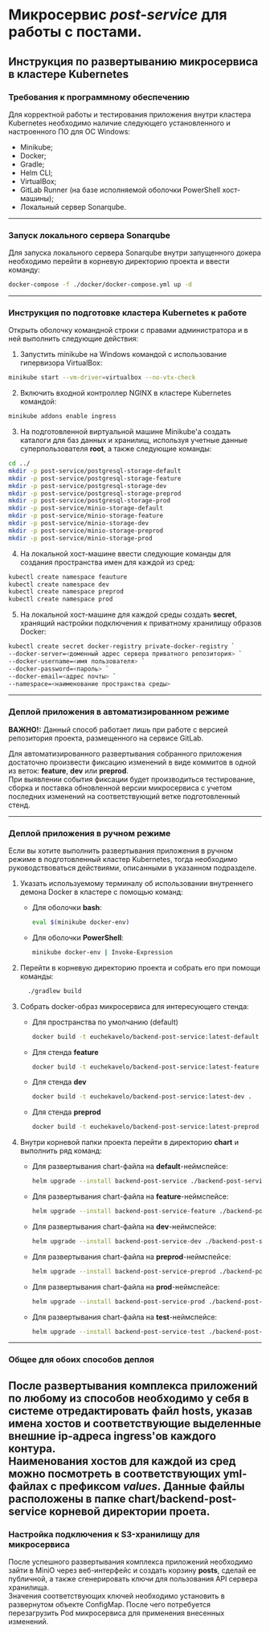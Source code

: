 # Микросервис ***post-service*** для работы с постами.

## Инструкция по развертыванию микросервиса в кластере Kubernetes

### Требования к программному обеспечению
Для корректной работы и тестирования приложения внутри кластера Kubernetes необходимо наличие следующего установленного
и настроенного ПО
для ОС Windows:
* Minikube;
* Docker;
* Gradle;
* Helm CLI;
* VirtualBox;
* GitLab Runner (на базе исполняемой оболочки PowerShell хост-машины);
* Локальный сервер Sonarqube.

---
### Запуск локального сервера Sonarqube
Для запуска локального сервера Sonarqube внутри запущенного докера необходимо перейти в корневую директорию проекта и
ввести команду:
```bash
docker-compose -f ./docker/docker-compose.yml up -d
```

---


### Инструкция по подготовке кластера Kubernetes к работе
Открыть оболочку командной строки с правами администратора и в ней выполнить следующие действия:
1.  Запустить minikube на Windows командой с использование гипервизора VirtualBox:
```bash
minikube start --vm-driver=virtualbox --no-vtx-check
```

2. Включить входной контроллер NGINX в кластере Kubernetes командой:
```bash
minikube addons enable ingress
```

3. На подготовленной виртуальной машине Minikube'а создать каталоги для баз данных и хранилищ, используя учетные данные
   суперпользователя **root**, а также следующие команды:
```bash
cd ../
mkdir -p post-service/postgresql-storage-default
mkdir -p post-service/postgresql-storage-feature
mkdir -p post-service/postgresql-storage-dev
mkdir -p post-service/postgresql-storage-preprod
mkdir -p post-service/postgresql-storage-prod
mkdir -p post-service/minio-storage-default
mkdir -p post-service/minio-storage-feature
mkdir -p post-service/minio-storage-dev
mkdir -p post-service/minio-storage-preprod
mkdir -p post-service/minio-storage-prod
```

4. На локальной хост-машине ввести следующие команды для создания пространства имен для каждой из сред:
```bash
kubectl create namespace feauture
kubectl create namespace dev
kubectl create namespace preprod
kubectl create namespace prod
```

5. На локальной хост-машине для каждой среды создать **secret**, хранящий настройки подключения к приватному хранилищу
   образов Docker:
```bash
kubectl create secret docker-registry private-docker-registry `
--docker-server=<доменный адрес сервера приватного репозитория> `
--docker-username=<имя пользователя> `
--docker-password=<пароль> `
--docker-email=<адрес почты> `
--namespace=<наименование пространства среды>
```

---


### Деплой приложения в автоматизированном режиме
**ВАЖНО!:** Данный способ работает лишь при работе с версией репозитория проекта, размещенного на сервисе GitLab.<br>

Для автоматизированного развертывания собранного приложения достаточно произвести фиксацию изменений в виде коммитов в одной
из веток: **feature**, **dev** или **preprod**.<br>
При выявлении события фиксации будет производиться тестирование, сборка и поставка обновленной версии микросервиса  с
учетом последних изменений на соответствующий ветке подготовленный стенд.

---

### Деплой приложения в ручном режиме
Если вы хотите выполнить развертывания приложения в ручном режиме в подготовленный кластер Kubernetes, тогда необходимо
руководствоваться действиями, описанными в указанном подразделе.
1. Указать используемому терминалу об использовании внутреннего демона Docker в кластере с помощью команд:
    - Для оболочки **bash**:
       ```bash
       eval $(minikube docker-env)
       ```
    - Для оболочки **PowerShell**:
       ```bash
       minikube docker-env | Invoke-Expression
       ```

2. Перейти в корневую директорию проекта и собрать его при помощи команды:
    ```bash
      ./gradlew build
    ```   

3. Собрать docker-образ микросервиса для интересующего стенда:
    - Для пространства по умолчанию (default)
      ```bash
      docker build -t euchekavelo/backend-post-service:latest-default .
      ```
    - Для стенда **feature**
      ```bash
      docker build -t euchekavelo/backend-post-service:latest-feature .
      ```
    - Для стенда **dev**
      ```bash
      docker build -t euchekavelo/backend-post-service:latest-dev .
      ```
    - Для стенда **preprod**
      ```bash
      docker build -t euchekavelo/backend-post-service:latest-preprod .
      ```    

4. Внутри корневой папки проекта перейти в директорию **chart** и выполнить ряд команд:
    - Для развертывания chart-файла на **default**-неймспейсе:
         ```bash
         helm upgrade --install backend-post-service ./backend-post-service
         ```
    - Для развертывания chart-файла на **feature**-неймспейсе:
         ```bash
         helm upgrade --install backend-post-service-feature ./backend-post-service -f ./backend-post-service/values-feature.yml
         ```
    - Для развертывания chart-файла на **dev**-неймспейсе:
         ```bash
         helm upgrade --install backend-post-service-dev ./backend-post-service -f ./backend-post-service/values-dev.yml
         ```
    - Для развертывания chart-файла на **preprod**-неймспейсе:
         ```bash
         helm upgrade --install backend-post-service-preprod ./backend-post-service -f ./backend-post-service/values-preprod.yml
         ```
   - Для развертывания chart-файла на **prod**-неймспейсе:
        ```bash
        helm upgrade --install backend-post-service-prod ./backend-post-service -f ./backend-post-service/values-prod.yml
        ```
   - Для развертывания chart-файла на **test**-неймспейсе:
        ```bash
        helm upgrade --install backend-post-service-test ./backend-post-service -f ./backend-post-service/values-test.yml
        ```
---


### Общее для обоих способов деплоя
После развертывания комплекса приложений по любому из способов необходимо у себя 
в системе отредактировать файл **hosts**, указав имена хостов и соответствующие выделенные внешние
ip-адреса ingress'ов каждого контура.
<br>Наименования хостов для каждой из сред можно посмотреть в соответствующих yml-файлах с префиксом ***values***. 
Данные файлы расположены в папке **chart/backend-post-service** корневой директории проета.
---


### Настройка подключения к S3-хранилищу для микросервиса
После успешного развертывания комплекса приложений необходимо зайти в MiniO через веб-интерфейс и создать корзину **posts**, 
сделай ее публичной, а также сгенерировать ключи для пользования API сервера хранилища.
<br>Значения соответствующих ключей необходимо установить в развернутом объекте ConfigMap. После чего потребуется 
перезагрузить Pod микросервиса для применения внесенных изменений.